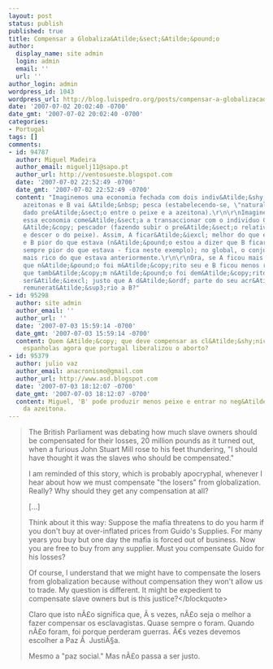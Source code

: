 ```yaml
---
layout: post
status: publish
published: true
title: Compensar a Globaliza&Atilde;&sect;&Atilde;&pound;o
author:
  display_name: site admin
  login: admin
  email: ''
  url: ''
author_login: admin
wordpress_id: 1043
wordpress_url: http://blog.luispedro.org/posts/compensar-a-globalizacao
date: '2007-07-02 20:02:40 -0700'
date_gmt: '2007-07-02 20:02:40 -0700'
categories:
- Portugal
tags: []
comments:
- id: 94787
  author: Miguel Madeira
  author_email: miguelj11@sapo.pt
  author_url: http://ventosueste.blogspot.com
  date: '2007-07-02 22:52:49 -0700'
  date_gmt: '2007-07-02 22:52:49 -0700'
  content: "Imaginemos uma economia fechada com dois indiv&Atilde;&shy;duos: A apanha
    azeitonas e B vai &Atilde;&nbsp; pesca (estabelecendo-se, \"naturalmente\", um
    dado pre&Atilde;&sect;o entre o peixe e a azeitona).\r\n\r\nImaginemos agora que
    essa economia come&Atilde;&sect;a a transaccionar com o individuo C, que tamb&Atilde;&copy;m
    &Atilde;&copy; pescador (fazendo subir o pre&Atilde;&sect;o relativo da azeitona
    e descer o do peixe). Assim, A ficar&Atilde;&iexcl; melhor do que estava antes
    e B pior do que estava (n&Atilde;&pound;o estou a dizer que B ficar&Atilde;&iexcl;
    sempre pior do que estava - fica neste exemplo); no global, o conjunto A+B ficar&Atilde;&iexcl;
    mais rico do que estava anteriormente.\r\n\r\nOra, se A ficou mais rico por algo
    que n&Atilde;&pound;o foi m&Atilde;&copy;rito seu e B ficou menos rico por algo
    que tamb&Atilde;&copy;m n&Atilde;&pound;o foi dem&Atilde;&copy;rito seu, n&Atilde;&pound;o
    ser&Atilde;&iexcl; justo que A d&Atilde;&ordf; parte do seu acr&Atilde;&copy;scimo
    remunerat&Atilde;&sup3;rio a B?"
- id: 95298
  author: site admin
  author_email: ''
  author_url: ''
  date: '2007-07-03 15:59:14 -0700'
  date_gmt: '2007-07-03 15:59:14 -0700'
  content: Quem &Atilde;&copy; que deve compensar as cl&Atilde;&shy;nicas de aborto
    espanholas agora que portugal liberalizou o aborto?
- id: 95379
  author: julio vaz
  author_email: anacronismo@gmail.com
  author_url: http://www.asd.blogspot.com
  date: '2007-07-03 18:12:07 -0700'
  date_gmt: '2007-07-03 18:12:07 -0700'
  content: Miguel, 'B' pode produzir menos peixe e entrar no neg&Atilde;&sup3;cio
    da azeitona.
---
```

<blockquote>The British Parliament was debating how much slave owners should be compensated for their losses, 20 million pounds as it turned out, when a furious John Stuart Mill rose to his feet thundering, "I should have thought it was the slaves who should be compensated."</p>
<p>I am reminded of this story, which is probably apocryphal, whenever I hear about how we must compensate "the losers" from globalization.  Really?  Why should they get any compensation at all?  </p>
<p>[...]</p>
<p>Think about it this way: Suppose the mafia threatens to do you harm if you don't buy at over-inflated prices from Guido's Supplies.  For many years you buy but one day the mafia is forced out of business.  Now you are free to buy from any supplier.  Must you compensate Guido for his losses?</p>
<p>Of course, I understand that we might have to compensate the losers from globalization because without compensation they won't allow us to trade.  My question is different.  It might be expedient to compensate slave owners but is this justice?<&#47;blockquote>
<p>Claro que isto n&Atilde;&pound;o significa que, &Atilde;&nbsp;s vezes, n&Atilde;&pound;o seja o melhor a fazer compensar os esclavagistas. Quase sempre o foram. Quando n&Atilde;&pound;o foram, foi porque perderam guerras. &Atilde;&euro;s vezes devemos escolher a Paz &Atilde;&nbsp; Justi&Atilde;&sect;a.
<p>Mesmo a "paz social." Mas n&Atilde;&pound;o passa a ser justo.</p>
